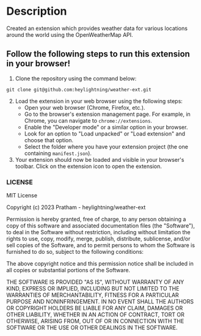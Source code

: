 # Description

Created an extension which provides weather data for various locations around the world using the OpenWeatherMap API.

## Follow the following steps to run this extension in your browser!

1. Clone the repository using the command below:
```
git clone git@github.com:heylightning/weather-ext.git
```
2. Load the extension in your web browser using the following steps:
    * Open your web browser (Chrome, Firefox, etc.).
    * Go to the browser's extension management page. For example, in Chrome, you can navigate to ` chrome://extensions `.
    * Enable the "Developer mode" or a similar option in your browser.
    * Look for an option to "Load unpacked" or "Load extension" and choose that option.
    * Select the folder where you have your extension project (the one containing ` manifest.json `).
3. Your extension should now be loaded and visible in your browser's toolbar. Click on the extension icon to open the extension.

### LICENSE

MIT License

Copyright (c) 2023 Pratham - heylightning/weather-ext

Permission is hereby granted, free of charge, to any person obtaining a copy
of this software and associated documentation files (the "Software"), to deal
in the Software without restriction, including without limitation the rights
to use, copy, modify, merge, publish, distribute, sublicense, and/or sell
copies of the Software, and to permit persons to whom the Software is
furnished to do so, subject to the following conditions:

The above copyright notice and this permission notice shall be included in all
copies or substantial portions of the Software.

THE SOFTWARE IS PROVIDED "AS IS", WITHOUT WARRANTY OF ANY KIND, EXPRESS OR
IMPLIED, INCLUDING BUT NOT LIMITED TO THE WARRANTIES OF MERCHANTABILITY,
FITNESS FOR A PARTICULAR PURPOSE AND NONINFRINGEMENT. IN NO EVENT SHALL THE
AUTHORS OR COPYRIGHT HOLDERS BE LIABLE FOR ANY CLAIM, DAMAGES OR OTHER
LIABILITY, WHETHER IN AN ACTION OF CONTRACT, TORT OR OTHERWISE, ARISING FROM,
OUT OF OR IN CONNECTION WITH THE SOFTWARE OR THE USE OR OTHER DEALINGS IN THE
SOFTWARE.